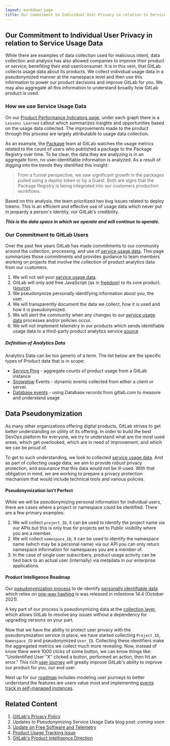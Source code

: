 ```yaml
---
layout: markdown_page
title: Our Commitment to Individual User Privacy in relation to Service Usage Data
---
```



## Our Commitment to Individual User Privacy in relation to Service Usage Data
While there are examples of data collection used for malicious intent, data collection and analysis has also allowed companies to improve their product or service, benefiting their end user/consumer. It is in this vein, that GitLab collects usage data about its products. We collect individual usage data in a pseudonymized manner at the namespace level and then use this information to power our product decisions and improve GitLab for you. We may also aggregate all this information to understand broadly how GitLab product is used.

### How we use Service Usage Data
On our [Product Performance Indicators page](/handbook/product/performance-indicators/), under each graph there is a `Lessons Learned` callout which summarizes insights and opportunities based on the usage data collected. The improvements made to the product through this process are largely attributable to usage data collection.
 
As an example, the [Package](/handbook/product/categories/#package-stage) team at GitLab watches the usage metrics related to the count of users who published a package to the Package Registry over time. To be clear, the data they are analyzing is in an aggregate form, no user-identifiable information is analyzed. As a result of digging into the trends they identified this insight:
 
>From a funnel perspective, we saw significant growth in the packages pulled using a deploy token or by a Guest. Both are signs that the Package Registry is being integrated into our customers production workflows.
 
Based on this analysis, the team prioritized two bug issues related to deploy tokens. This is an efficient and effective use of usage data which never put in jeopardy a person's identity, nor GitLab's credibility.
 
**_This is the data space in which we operate and will continue to operate._**
 
### Our Commitment to GitLab Users

Over the past few years GitLab has made commitments to our community around the collection, processing, and use of [service usage data](/handbook/legal/privacy/services-usage-data/). This page summarizes those commitments and provides guidance to team members working on projects that involve the collection of product analytics data from our customers. 

1. We will not sell your [service usage data](/handbook/legal/privacy/services-usage-data/).
1. GitLab will only add free JavaScript (as in [freedom](https://www.gnu.org/philosophy/free-sw.html)) to its core product. ([source](https://mikegerwitz.com/2016/01/google-analytics-removed-from-gitlabcom-instance)) 
1. We pseudonymize personally identifying information about you, the user.
1. We will transparently document the data we collect, how it is used and how it is pseudonymized.
1. We will alert the community when any changes to our [service usage data](/handbook/legal/privacy/services-usage-data/) processes and/or policies occur.
1. We will not implement telemetry in our products which sends identifiable usage data to a third-party product analytics service [source](https://about.gitlab.com/blog/2019/10/10/update-free-software-and-telemetry/)



##### Definition of Analytics Data

Analytics Data can be too generic of a term. The list below are the specific types of Product data that is in scope: 

* [Service Ping](/handbook/product/product-intelligence-guide/#service-ping) - aggregate counts of product usage from a GitLab instance
* [Snowplow](https://snowplowanalytics.com/) Events - dynamic events collected from either a client or server.
* [Database events](/handbook/product/product-intelligence-guide/#database-import) - using Database records from gitlab.com to measure and understand usage



## Data Pseudonymization

As many other organizations offering digital products, GitLab strives to get better understanding on utility of its offering. In order to build the best DevOps platform for everyone, we try to understand what are the most used areas, which get overlooked, which are in need of improvement, and which we can be proud of. 

To get to such understanding, we look to collected [service usage data](/handbook/legal/privacy/services-usage-data/). And as part of collecting usage data, we aim to provide robust privacy protection, and assurance that this data would not be ill-used. With that obligation in mind, we are working to prepare a privacy protection mechanism that would include technical tools and various policies.

#### Pseudonymization Isn’t Perfect

While we will be pseudonymizing personal information for individual users, there are cases where a project or namespace could be identified. There are a few primary examples:

1. We will collect `project_ID`, it can be used to identify the project name via our APIs but this is only true for projects set to Public visibility where you are a member. 
1. We will collect `namespace_ID`, it can be used to identify the namespace name (which may be a personal name) via our API you can only return namespace information for namespaces you are a member of. 
1. In the case of single user subscribers, product usage activity can be tied back to an actual user (internally) via metadata in our enterprise applications.


#### Product Intelligence Roadmap

Our [pseudonymization process](https://gitlab.com/groups/gitlab-org/-/epics/6309#proposed-solution) to de-identify [personally identifiable data](https://gitlab.com/gitlab-org/gitlab/-/issues/336779#considered-data-for-pseudonymization) which relies on [one-way hashing](https://gitlab.com/groups/gitlab-org/-/epics/6309#one-way-hashing) is was released in milestone 14.4 (October 2021). 

A key part of our process is pseudonymizing data at the [collection layer](https://gitlab.com/groups/gitlab-org/-/epics/6309#hashing-on-the-collector-layer), which allows GitLab to resolve any issues without a dependency for upgrading versions on your part. 

Now that we have the ability to protect user privacy with the pseudonymization service in place, we have started collecting `Project_ID`, `Namespace_ID` and pseudonymized `User_ID`. Collecting these identifiers make the aggregated metrics we collect much more revealing. Now, instead of know there were 1000 clicks of some button, we can know things like: "Unidentified User "X" clicked a button, performed an action, then hit an error." This rich [user journey](https://about.gitlab.com/handbook/product/product-intelligence-guide/#example-user-journey) will greatly improve GitLab's ability to improve our product for you, our end user.

Next up for our [roadmap](https://about.gitlab.com/direction/product-intelligence/) includes modeling user journeys to better understand the features are users value most and implementing [events track in self-managed instances](https://gitlab.com/groups/gitlab-org/-/epics/6869).

## Related Content 

1. [GitLab's Privacy Policy](/privacy/)
1. Updates to Pseudonymizing Service Usage Data blog post: _coming soon_
1. [Update on Free Software and Telemetry](/blog/2019/10/10/update-free-software-and-telemetry/)
1. [Product Usage Tracking Issue](https://gitlab.com/gitlab-com/www-gitlab-com/-/issues/5672)
1. [GitLab's Product Intelligence Direction](/direction/product-intelligence/)
